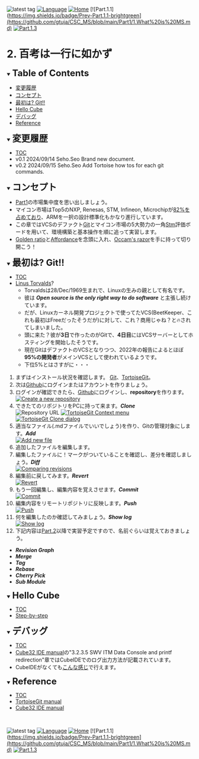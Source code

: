 ![latest tag](https://img.shields.io/github/v/tag/gtuja/CSC_MS.svg?color=brightgreen)
[![Language](https://img.shields.io/badge/%E8%A8%80%E8%AA%9E-English-brightgreen)](https://github.com/gtuja/CSC_MS/blob/main/Part1/2.Hello%20MCU_en.md)
[![Home](https://img.shields.io/badge/Home-Readme-brightgreen)](https://github.com/gtuja/CSC_MS/blob/main/README.md)
[![Part.1.1](https://img.shields.io/badge/Prev-Part.1.1-brightgreen](https://github.com/gtuja/CSC_MS/blob/main/Part1/1.What%20is%20MS.md)
[![Part.1.3](https://img.shields.io/badge/Next-Part.1.3-brightgreen)](https://github.com/gtuja/CSC_MS/blob/main/Part1/3.ProcessAndOrganization.md)

# 2. 百考は一行に如かず

<div id="toc"></div>
<details open>
<summary><font size="5"><b>Table of Contents</b></font></summary>

- [変更履歴](#history)
- [コンセプト](#Concept)
- [最初は? Git!!](#At_first_Git)
- [Hello Cube](#Hello_Cube)
- [デバッグ](#how_to_debug)
- [Reference](#Reference)

</details>

<div id="history"></div>
<details open>
<summary><font size="5"><b>変更履歴</b></font></summary> 

- [TOC](#toc)<br>
- v0.1 2024/09/14 Seho.Seo Brand new document.
- v0.2 2024/09/15 Seho.Seo Add Tortoise how tos for each git commands.

</details>

<div id="Concept"></div>
<details open>
<summary><font size="5"><b>コンセプト</b></font></summary>

- [Part1](https://github.com/gtuja/CSC_MS/blob/main/Part1/1.What%20is%20MS.md)の市場集中度を思い出しましょう。
- マイコン市場はTop5のNXP, Renesas, STM, Infineon, Microchipが[82%を占めており](https://www.semiconportal.com/archive/editorial/market/220616-mcuranking.html)、ARMを一択の設計標準化もかなり進行しています。
- この章ではVCSのデファクト[Git](https://git-scm.com/)とマイコン市場の5大勢力の一角[Stm](https://www.st.com/en/development-tools/stm32cubeide.html)評価ボードを用いて、環境構築と基本操作を順に追って実習します。
- [Golden ratio](https://en.m.wikipedia.org/wiki/Golden_ratio)と[Affordance](https://en.m.wikipedia.org/wiki/Affordance)を念頭に入れ、[Occam's razor](https://en.m.wikipedia.org/wiki/Occam%27s_razor)を手に持って切り開こう！

</details>

<div id="At_first_Git"></div>
<details open>
<summary><font size="5"><b>最初は? Git!!</b></font></summary>

- [TOC](#toc)<br>
- [Linus Torvalds](https://en.wikipedia.org/wiki/Linus_Torvalds)?
  - Torvaldsは28/Dec/1969生まれで、Linuxの生みの親として有名です。
  - 彼は ***Open source is the only right way to do software*** と主張し続けています。
  - だが、Linuxカーネル開発プロジェクトで使ってたVCS(BeetKeeper、これも最初はFreeだったそうだが)に対して、これ？商用じゃね？と🔥されてしまいました。
  - 頭に来た？彼が**3日**で作ったのがGitで、**4日目**にはVCSサーバーとしてホスティングを開始したそうです。
  - 現在GitはデファクトのVCSとなりつつ、2022年の報告によるとほぼ**95%の開発者**がメインVCSとして使われているようです。
  - 下位5%とはさすがに・・・

1. まずはインストール状況を確認します。 [Git](https://git-scm.com/)、[TortoiseGit](https://tortoisegit.org/)。
2. 次は[Github](https://github.com/)にログインまたはアカウントを作りましょう。
3. ログインが確認できたら、[Github](https://github.com/)にログインし、**repository**を作ります。
[![Create a new repository](https://docs.github.com/assets/cb-29762/mw-1440/images/help/repository/repo-create-global-nav-update.webp)](https://docs.github.com/en/repositories/creating-and-managing-repositories/creating-a-new-repository)
4. できたてのリポジトリをPCに持って来ます。***Clone***<br>
![Repository URL](https://docs.github.com/assets/cb-60499/mw-1440/images/help/repository/https-url-clone-cli.webp)
[![TortoiseGit Context menu](https://tortoisegit.org/docs/tortoisegit/images/ContextMenuDirControl.png)](https://tortoisegit.org/docs/tortoisegit/tgit-dug.html)
[![TortoiseGit Clone dialog](https://tortoisegit.org/docs/tortoisegit/images/GitClone.png)](https://tortoisegit.org/docs/tortoisegit/tgit-dug.html)
5. 適当なファイル(.mdファイルでいいでしょう)を作り、Gitの管理対象にします。***Add***<br>
[![Add new file](https://tortoisegit.org/docs/tortoisegit/images/ContextMenuFileNoControl.png)](https://tortoisegit.org/docs/tortoisegit/tgit-dug.html)
6. 追加したファイルを編集します。
7. 編集したファイルに！マークがついていることを確認し、差分を確認しましょう。***Diff***<br>
[![Comparing revisions](https://tortoisegit.org/docs/tortoisegit/images/CompareRevisions.png)](https://tortoisegit.org/docs/tortoisegit/tgit-dug.html)
8. 編集前に戻してみます。***Revert***<br>
[![Revert](https://tortoisegit.org/docs/tortoisegit/images/Revert.png)](https://tortoisegit.org/docs/tortoisegit/tgit-dug.html)
9. もう一回編集し、編集内容を覚えさせます。***Commit***<br>
[![Commit](https://tortoisegit.org/docs/tortoisegit/images/Commit.png)](https://tortoisegit.org/docs/tortoisegit/tgit-dug.html)
10. 編集内容をリモートリポジトリに反映します。***Push***<br>
[![Push](https://tortoisegit.org/docs/tortoisegit/images/GitPush.png)](https://tortoisegit.org/docs/tortoisegit/tgit-dug.html)
11. 何を編集したのか確認してみましょう。***Show log***<br>
[![Show log](https://tortoisegit.org/docs/tortoisegit/images/LogMessages.png)](https://tortoisegit.org/docs/tortoisegit/tgit-dug.html)
12. 下記内容は[Part.2](https://github.com/gtuja/CSC_MS/blob/main/Part2/1.WorFlowOnGithub.md)以降で実習予定ですので、名前ぐらいは覚えておきましょう。
  - ***Revision Graph***
  - ***Merge***
  - ***Tag***
  - ***Rebase***
  - ***Cherry Pick***
  - ***Sub Module***

</details>

<div id="Hello_Cube"></div>
<details open>
<summary><font size="5"><b>Hello Cube</b></font></summary>

- [TOC](#toc)<br>
- [Step-by-step](https://wiki.st.com/stm32mcu/wiki/STM32StepByStep:Step1_Tools_installation)

</details>

<div id="how_to_debug"></div>
<details open>
<summary><font size="5"><b>デバッグ</b></font></summary>

- [TOC](#toc)<br>
- [Cube32 IDE manual](https://www.st.com/resource/en/user_manual/dm00629856-.pdf)の"3.2.3.5 SWV ITM Data Console and printf redirection"章ではCubeIDEでのログ出力方法が記載されています。
- CubeIDEがなくても[こんな感じ](https://community.st.com/t5/stm32-mcus/how-to-redirect-the-printf-function-to-a-uart-for-debug-messages/ta-p/49865)で行えます。

</details>

<div id="Reference"></div>
<details open>
<summary><font size="5"><b>Reference</b></font></summary>

- [TOC](#toc)<br>
- [TortoiseGit manual](https://tortoisegit.org/docs/tortoisegit/tgit-dug.html)
- [Cube32 IDE manual](https://www.st.com/resource/en/user_manual/dm00629856-.pdf)

</details>
<br>

![latest tag](https://img.shields.io/github/v/tag/gtuja/CSC_MS.svg?color=brightgreen)
[![Language](https://img.shields.io/badge/%E8%A8%80%E8%AA%9E-English-brightgreen)](https://github.com/gtuja/CSC_MS/blob/main/Part1/2.Hello%20MCU_en.md)
[![Home](https://img.shields.io/badge/Home-Readme-brightgreen)](https://github.com/gtuja/CSC_MS/blob/main/README.md)
[![Part.1.1](https://img.shields.io/badge/Prev-Part.1.1-brightgreen](https://github.com/gtuja/CSC_MS/blob/main/Part1/1.What%20is%20MS.md)
[![Part.1.3](https://img.shields.io/badge/Next-Part.1.3-brightgreen)](https://github.com/gtuja/CSC_MS/blob/main/Part1/3.ProcessAndOrganization.md)


